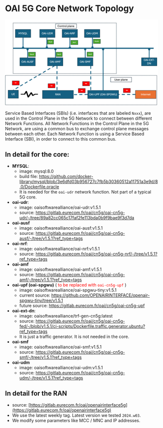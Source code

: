 # OAI 5G Core Network Topology

![OAI_testbed_logical_topology](OAI_testbed_logical_topology.png)

Service Based Interfaces (SBIs) (i.e. interfaces that are labeled `Nxxx`), are used in the Control Plane in the 5G Network to connect between different Network Functions.
All Network Functions in the Control Plane in the 5G Network, are using a common bus to exchange control plane messages between each other.
Each Network Function is using a Service Based Interface (SBI), in order to connect to this common bus.

## In detail for the core:

 - **MYSQL**: 
	 - image: mysql:8.0
	 - build file: https://github.com/docker-library/mysql/blob/3e6dfd03b956727c7fb5b30360512a11751a3e9d/8.0/Dockerfile.oracle
	 - It is needed for the `oai-udr` network function. Not part of a typical 5G core.
 - **oai-udr**: 
	 - image: oaisoftwarealliance/oai-udr:v1.5.1
	 - source: https://gitlab.eurecom.fr/oai/cn5g/oai-cn5g-udr/-/tree/89a82cc065c17faf2fe113bda0b9f9bae9f3d7da
 - **oai-ausf**
	 - image: oaisoftwarealliance/oai-ausf:v1.5.1
	 - source: https://gitlab.eurecom.fr/oai/cn5g/oai-cn5g-ausf/-/tree/v1.5.1?ref_type=tags
 - **oai-nrf**:
	 - image: oaisoftwarealliance/oai-nrf:v1.5.1
	 - source: https://gitlab.eurecom.fr/oai/cn5g/oai-cn5g-nrf/-/tree/v1.5.1?ref_type=tags
 - **oai-amf**
	 - image:  oaisoftwarealliance/oai-amf:v1.5.1
	 - source: https://gitlab.eurecom.fr/oai/cn5g/oai-cn5g-amf/-/tree/v1.5.1?ref_type=tags
 - **oai-upf (oai-spgwu)** (<font style="color:red"> to be replaced with `oai-cn5g-upf` </font>)
	 - image: oaisoftwarealliance/oai-spgwu-tiny:v1.5.1
	 - current source: https://github.com/OPENAIRINTERFACE/openair-spgwu-tiny/tree/v1.5.1
	 - future source: https://gitlab.eurecom.fr/oai/cn5g/oai-cn5g-upf
 - **oai-ext-dn**:
	 - image: oaisoftwarealliance/trf-gen-cn5g:latest
	 - source: https://gitlab.eurecom.fr/oai/cn5g/oai-cn5g-fed/-/blob/v1.5.1/ci-scripts/Dockerfile.traffic.generator.ubuntu?ref_type=tags
	 - It is just a traffic generator. It is not needed in the core.
 - **oai-smf**
	 - image: oaisoftwarealliance/oai-smf:v1.5.1
	 - source: https://gitlab.eurecom.fr/oai/cn5g/oai-cn5g-smf/-/tree/v1.5.1?ref_type=tags
 - **oai-udm**
	 - image: oaisoftwarealliance/oai-udm:v1.5.1
	 - source: https://gitlab.eurecom.fr/oai/cn5g/oai-cn5g-udm/-/tree/v1.5.1?ref_type=tags


## In detail for the RAN

- source: [https://gitlab.eurecom.fr/oai/openairinterface5g](https://gitlab.eurecom.fr/oai/openairinterface5g)
- We use the latest weekly tag. Latest version we tested `2024.w03`.
- We modify some parameters like MCC / MNC and IP addresses.



